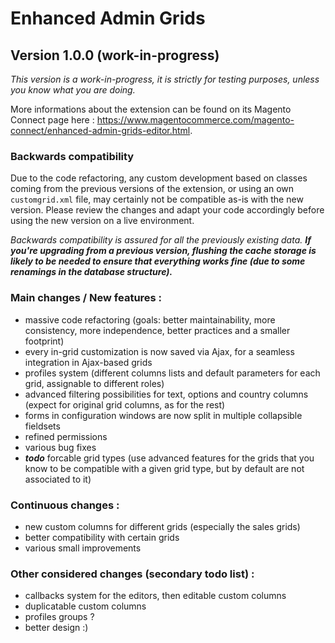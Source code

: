 # Enhanced Admin Grids
## Version 1.0.0 (work-in-progress)

_This version is a work-in-progress, it is strictly for testing purposes, unless you know what you are doing._

More informations about the extension can be found on its Magento Connect page here : https://www.magentocommerce.com/magento-connect/enhanced-admin-grids-editor.html.

### Backwards compatibility
Due to the code refactoring, any custom development based on classes coming from the previous versions of the extension, or using an own `customgrid.xml` file, may certainly not be compatible as-is with the new version. Please review the changes and adapt your code accordingly before using the new version on a live environment.

_Backwards compatibility is assured for all the previously existing data. **If you're upgrading from a previous version, flushing the cache storage is likely to be needed to ensure that everything works fine (due to some renamings in the database structure).**_

### Main changes / New features :
- massive code refactoring (goals: better maintainability, more consistency, more independence, better practices and a smaller footprint)
- every in-grid customization is now saved via Ajax, for a seamless integration in Ajax-based grids
- profiles system (different columns lists and default parameters for each grid, assignable to different roles)
- advanced filtering possibilities for text, options and country columns (expect for original grid columns, as for the rest)
- forms in configuration windows are now split in multiple collapsible fieldsets
- refined permissions
- various bug fixes
- **_todo_** forcable grid types (use advanced features for the grids that you know to be compatible with a given grid type, but by default are not associated to it)

### Continuous changes :
- new custom columns for different grids (especially the sales grids)
- better compatibility with certain grids
- various small improvements

### Other considered changes (secondary todo list) :
- callbacks system for the editors, then editable custom columns
- duplicatable custom columns
- profiles groups ?
- better design :)